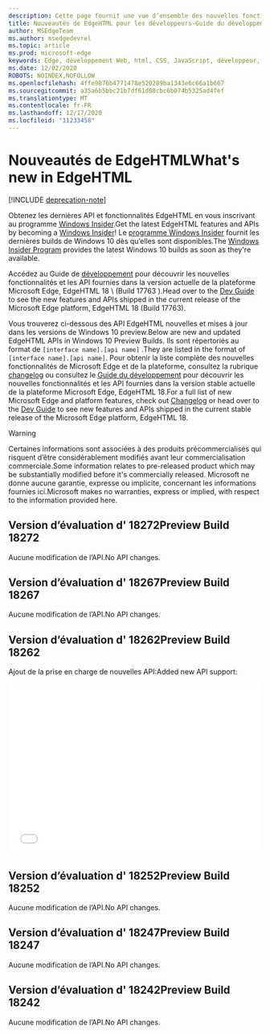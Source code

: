 ```yaml
---
description: Cette page fournit une vue d’ensemble des nouvelles fonctionnalités de EdgeHTML Preview pour les développeurs.
title: Nouveautés de EdgeHTML pour les développeurs-Guide du développement
author: MSEdgeTeam
ms.author: msedgedevrel
ms.topic: article
ms.prod: microsoft-edge
keywords: Edge, développement Web, html, CSS, JavaScript, développeur, nouveautés de Microsoft Edge, nouvelles API dans Microsoft Edge, edgehtml, edgehtml Preview builds
ms.date: 12/02/2020
ROBOTS: NOINDEX,NOFOLLOW
ms.openlocfilehash: 4ffe9876b4771478e520289ba1343e6c66a1b667
ms.sourcegitcommit: a35a6b5bbc21b7df61d08cbc6b074b5325ad4fef
ms.translationtype: MT
ms.contentlocale: fr-FR
ms.lasthandoff: 12/17/2020
ms.locfileid: "11233458"
---
```

# <span data-ttu-id="53f17-104">Nouveautés de EdgeHTML</span><span class="sxs-lookup"><span data-stu-id="53f17-104">What's new in EdgeHTML</span></span>  

[!INCLUDE [deprecation-note](../includes/legacy-edge-note.md)]  

<span data-ttu-id="53f17-105">Obtenez les dernières API et fonctionnalités EdgeHTML en vous inscrivant au programme [Windows Insider](https://insider.windows.com).</span><span class="sxs-lookup"><span data-stu-id="53f17-105">Get the latest EdgeHTML features and APIs by becoming a [Windows Insider](https://insider.windows.com)!</span></span>  <span data-ttu-id="53f17-106">Le [programme Windows Insider](https://insider.windows.com) fournit les dernières builds de Windows 10 dès qu’elles sont disponibles.</span><span class="sxs-lookup"><span data-stu-id="53f17-106">The [Windows Insider Program](https://insider.windows.com) provides the latest Windows 10 builds as soon as they're available.</span></span>  

<span data-ttu-id="53f17-107">Accédez au Guide de [développement](../dev-guide/index.md) pour découvrir les nouvelles fonctionnalités et les API fournies dans la version actuelle de la plateforme Microsoft Edge, EdgeHTML 18 \ (Build 17763 \).</span><span class="sxs-lookup"><span data-stu-id="53f17-107">Head over to the [Dev Guide](../dev-guide/index.md) to see the new features and APIs shipped in the current release of the Microsoft Edge platform, EdgeHTML 18 \(Build 17763\).</span></span>  

<span data-ttu-id="53f17-108">Vous trouverez ci-dessous des API EdgeHTML nouvelles et mises à jour dans les versions de Windows 10 preview.</span><span class="sxs-lookup"><span data-stu-id="53f17-108">Below are new and updated EdgeHTML APIs in Windows 10 Preview Builds.</span></span> <span data-ttu-id="53f17-109">Ils sont répertoriés au format de `[interface name].[api name]` .</span><span class="sxs-lookup"><span data-stu-id="53f17-109">They are listed in the format of `[interface name].[api name]`.</span></span>  <span data-ttu-id="53f17-110">Pour obtenir la liste complète des nouvelles fonctionnalités de Microsoft Edge et de la plateforme, consultez la rubrique [changelog](https://developer.microsoft.com/microsoft-edge/platform/changelog) ou consultez le [Guide du développement](../dev-guide/index.md) pour découvrir les nouvelles fonctionnalités et les API fournies dans la version stable actuelle de la plateforme Microsoft Edge, EdgeHTML 18.</span><span class="sxs-lookup"><span data-stu-id="53f17-110">For a full list of new Microsoft Edge and platform features, check out [Changelog](https://developer.microsoft.com/microsoft-edge/platform/changelog) or head over to the [Dev Guide](../dev-guide/index.md) to see new features and APIs shipped in the current stable release of the Microsoft Edge platform, EdgeHTML 18.</span></span>   

> [!WARNING] 
> <span data-ttu-id="53f17-111">Certaines informations sont associées à des produits précommercialisés qui risquent d’être considérablement modifiés avant leur commercialisation commerciale.</span><span class="sxs-lookup"><span data-stu-id="53f17-111">Some information relates to pre-released product which may be substantially modified before it's commercially released.</span></span>  <span data-ttu-id="53f17-112">Microsoft ne donne aucune garantie, expresse ou implicite, concernant les informations fournies ici.</span><span class="sxs-lookup"><span data-stu-id="53f17-112">Microsoft makes no warranties, express or implied, with respect to the information provided here.</span></span>  

## <span data-ttu-id="53f17-113">Version d’évaluation d' 18272</span><span class="sxs-lookup"><span data-stu-id="53f17-113">Preview Build 18272</span></span>  

<span data-ttu-id="53f17-114">Aucune modification de l’API.</span><span class="sxs-lookup"><span data-stu-id="53f17-114">No API changes.</span></span>  

## <span data-ttu-id="53f17-115">Version d’évaluation d' 18267</span><span class="sxs-lookup"><span data-stu-id="53f17-115">Preview Build 18267</span></span>  

<span data-ttu-id="53f17-116">Aucune modification de l’API.</span><span class="sxs-lookup"><span data-stu-id="53f17-116">No API changes.</span></span>  

## <span data-ttu-id="53f17-117">Version d’évaluation d' 18262</span><span class="sxs-lookup"><span data-stu-id="53f17-117">Preview Build 18262</span></span>  

<span data-ttu-id="53f17-118">Ajout de la prise en charge de nouvelles API:</span><span class="sxs-lookup"><span data-stu-id="53f17-118">Added new API support:</span></span>  

<iframe height='341' scrolling='no' title='<span data-ttu-id="53f17-119">Version 17682 de EdgeHTML preview</span><span class="sxs-lookup"><span data-stu-id="53f17-119">EdgeHTML Preview Build 17682</span></span>' src='//codepen.io/MSEdgeDev/embed/5a691c1840690352f409d3788b8167fa/?height=341&theme-id=23761&default-tab=result&embed-version=2' frameborder='no' allowtransparency='true' allowfullscreen='true' style='width: 100%;'><span data-ttu-id="53f17-120">Pour plus d’EdgeHTML, voir la <a href='https://codepen.io/MSEdgeDev/pen/5a691c1840690352f409d3788b8167fa/'> version 17682 de PEN Preview </a> ( <a href='https://codepen.io/MSEdgeDev'> @MSEdgeDev </a> ) sur <a href='https://codepen.io'> CodePen </a> .</span><span class="sxs-lookup"><span data-stu-id="53f17-120">See the Pen <a href='https://codepen.io/MSEdgeDev/pen/5a691c1840690352f409d3788b8167fa/'>EdgeHTML Preview Build 17682</a> by MSEdgeDev (<a href='https://codepen.io/MSEdgeDev'>@MSEdgeDev</a>) on <a href='https://codepen.io'>CodePen</a>.</span></span>  </iframe>  

## <span data-ttu-id="53f17-121">Version d’évaluation d' 18252</span><span class="sxs-lookup"><span data-stu-id="53f17-121">Preview Build 18252</span></span>  

<span data-ttu-id="53f17-122">Aucune modification de l’API.</span><span class="sxs-lookup"><span data-stu-id="53f17-122">No API changes.</span></span>  

## <span data-ttu-id="53f17-123">Version d’évaluation d' 18247</span><span class="sxs-lookup"><span data-stu-id="53f17-123">Preview Build 18247</span></span>  

<span data-ttu-id="53f17-124">Aucune modification de l’API.</span><span class="sxs-lookup"><span data-stu-id="53f17-124">No API changes.</span></span>  

## <span data-ttu-id="53f17-125">Version d’évaluation d' 18242</span><span class="sxs-lookup"><span data-stu-id="53f17-125">Preview Build 18242</span></span>  

<span data-ttu-id="53f17-126">Aucune modification de l’API.</span><span class="sxs-lookup"><span data-stu-id="53f17-126">No API changes.</span></span>  
